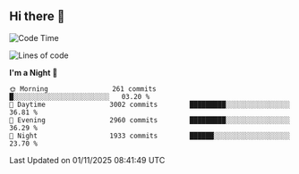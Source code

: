 ## Hi there 👋

<!--
**Wangmerlyn/Wangmerlyn** is a ✨ _special_ ✨ repository because its `README.md` (this file) appears on your GitHub profile.

Here are some ideas to get you started:

- 🔭 I’m currently working on ...
- 🌱 I’m currently learning ...
- 👯 I’m looking to collaborate on ...
- 🤔 I’m looking for help with ...
- 💬 Ask me about ...
- 📫 How to reach me: ...
- 😄 Pronouns: ...
- ⚡ Fun fact: ...
-->
<!--START_SECTION:waka-->
![Code Time](http://img.shields.io/badge/Code%20Time-586%20hrs%204%20mins-blue)

![Lines of code](https://img.shields.io/badge/From%20Hello%20World%20I%27ve%20Written-48.8%20million%20lines%20of%20code-blue)

**I'm a Night 🦉** 

```text
🌞 Morning                261 commits         █░░░░░░░░░░░░░░░░░░░░░░░░   03.20 % 
🌆 Daytime                3002 commits        █████████░░░░░░░░░░░░░░░░   36.81 % 
🌃 Evening                2960 commits        █████████░░░░░░░░░░░░░░░░   36.29 % 
🌙 Night                  1933 commits        ██████░░░░░░░░░░░░░░░░░░░   23.70 % 
```



 Last Updated on 01/11/2025 08:41:49 UTC
<!--END_SECTION:waka-->
